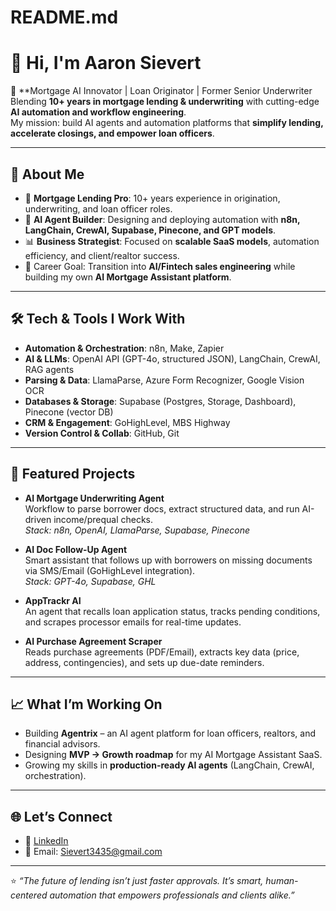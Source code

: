 # README.md

# 👋 Hi, I'm Aaron Sievert  

🚀 **Mortgage AI Innovator | Loan Originator | Former Senior Underwriter   
Blending **10+ years in mortgage lending & underwriting** with cutting-edge **AI automation and workflow engineering**.  
My mission: build AI agents and automation platforms that **simplify lending, accelerate closings, and empower loan officers**.  

---

## 🔑 About Me
- 🏡 **Mortgage Lending Pro**: 10+ years experience in origination, underwriting, and loan officer roles.  
- 🤖 **AI Agent Builder**: Designing and deploying automation with **n8n, LangChain, CrewAI, Supabase, Pinecone, and GPT models**.  
- 📊 **Business Strategist**: Focused on **scalable SaaS models**, automation efficiency, and client/realtor success.  
- 🎯 Career Goal: Transition into **AI/Fintech sales engineering** while building my own **AI Mortgage Assistant platform**.  

---

## 🛠️ Tech & Tools I Work With
- **Automation & Orchestration**: n8n, Make, Zapier  
- **AI & LLMs**: OpenAI API (GPT-4o, structured JSON), LangChain, CrewAI, RAG agents  
- **Parsing & Data**: LlamaParse, Azure Form Recognizer, Google Vision OCR  
- **Databases & Storage**: Supabase (Postgres, Storage, Dashboard), Pinecone (vector DB)  
- **CRM & Engagement**: GoHighLevel, MBS Highway  
- **Version Control & Collab**: GitHub, Git  

---

## 📌 Featured Projects
- **AI Mortgage Underwriting Agent**  
  Workflow to parse borrower docs, extract structured data, and run AI-driven income/prequal checks.  
  *Stack: n8n, OpenAI, LlamaParse, Supabase, Pinecone*

- **AI Doc Follow-Up Agent**  
  Smart assistant that follows up with borrowers on missing documents via SMS/Email (GoHighLevel integration).  
  *Stack: GPT-4o, Supabase, GHL*

- **AppTrackr AI**  
  An agent that recalls loan application status, tracks pending conditions, and scrapes processor emails for real-time updates.  

- **AI Purchase Agreement Scraper**  
  Reads purchase agreements (PDF/Email), extracts key data (price, address, contingencies), and sets up due-date reminders.  

---

## 📈 What I’m Working On
- Building **Agentrix** – an AI agent platform for loan officers, realtors, and financial advisors.  
- Designing **MVP → Growth roadmap** for my AI Mortgage Assistant SaaS.  
- Growing my skills in **production-ready AI agents** (LangChain, CrewAI, orchestration).  

---

## 🌐 Let’s Connect
- 💼 [LinkedIn](www.linkedin.com/in/aaron-sievert-18497659)  
- 📧 Email: Sievert3435@gmail.com 

---

⭐️ *“The future of lending isn’t just faster approvals. It’s smart, human-centered automation that empowers professionals and clients alike.”*  
